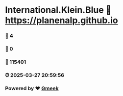 # International.Klein.Blue :link: https://planenalp.github.io 
### :page_facing_up: [4](https://planenalp.github.io/tag.html) 
### :speech_balloon: 0 
### :hibiscus: 115401 
### :alarm_clock: 2025-03-27 20:59:56 
### Powered by :heart: [Gmeek](https://github.com/Meekdai/Gmeek)
